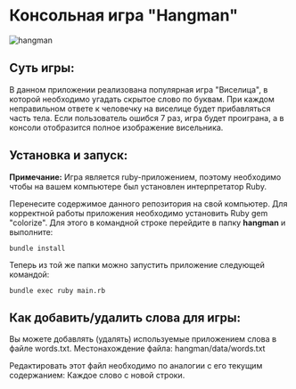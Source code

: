 Консольная игра "Hangman"
===

![hangman](https://github.com/axmaxon/hangman/blob/main/data/pictures/nangman_.png?raw=true)

## Суть игры:

В данном приложении реализована популярная игра "Виселица", в которой необходимо угадать скрытое слово
по буквам. При каждом неправильном ответе к человечку на виселице будет прибавляться часть
тела. Если пользователь ошибся 7 раз, игра будет проиграна, а в консоли отобразится 
полное изображение висельника.

## Установка и запуск:

**Примечание:** Игра является ruby-приложением, поэтому необходимо чтобы на вашем компьютере был 
установлен интерпретатор Ruby. 

Перенесите содержимое данного репозитория на свой компьютер.
Для корректной работы приложения необходимо установить Ruby gem "colorize". Для
этого в командной строке перейдите в папку **hangman**  и выполните:

```
bundle install
```

Теперь из той же папки можно запустить приложение следующей командой:

```
bundle exec ruby main.rb
```

## Как добавить/удалить слова для игры:

Вы можете добавлять (удалять) используемые приложением слова в файле words.txt.
Местонахождение файла: hangman/data/words.txt

Редактировать этот файл необходимо по аналогии с его текущим содержанием: Каждое слово с 
новой строки.
